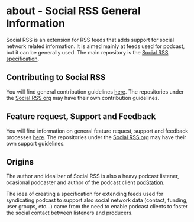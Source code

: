 # about - Social RSS General Information

Social RSS is an extension for RSS feeds that adds support for social network related information.
It is aimed mainly at feeds used for podcast, but it can be generally used.
The main repository is the [Social RSS specification](https://github.com/socialrss/socialrss).

## Contributing to Social RSS

You will find general contribution guidelines [here](https://github.com/socialrss/.github/blob/master/CONTRIBUTING.md).
The repositories under the [Social RSS org](https://github.com/socialrss) may have their own contribution guidelines.

## Feature request, Support and Feedback

You will find information on general feature request, support and feedback processes [here](https://github.com/socialrss/.github/blob/master/SUPPORT.md).
The repositories under the [Social RSS org](https://github.com/socialrss) may have their own support guidelines.

## Origins

The author and idealizer of Social RSS is also a heavy podcast listener, ocasional podcaster and author of the podcast client [podStation](https://github.com/podStation/podStation).

The idea of creating a specification for extending feeds used for syndicating podcast to support also social network data (contact, funding, user groups, etc...) came from the need to enable podcast clients to foster the social contact between listeners and producers.
